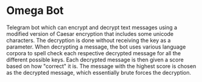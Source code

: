 # Omega Bot

Telegram bot which can encrypt and decrypt text messages using a modified version of Caesar encryption that includes some unicode characters.
The decryption is done without receiving the key as a parameter. When decrypting a message, the bot uses various language corpora to spell check each respective decrypted message for all the different possible keys. Each decrypted message is then given a score based on how "correct" it is. The message with the highest score is chosen as the decrypted message, which essentially brute forces the decryption.
